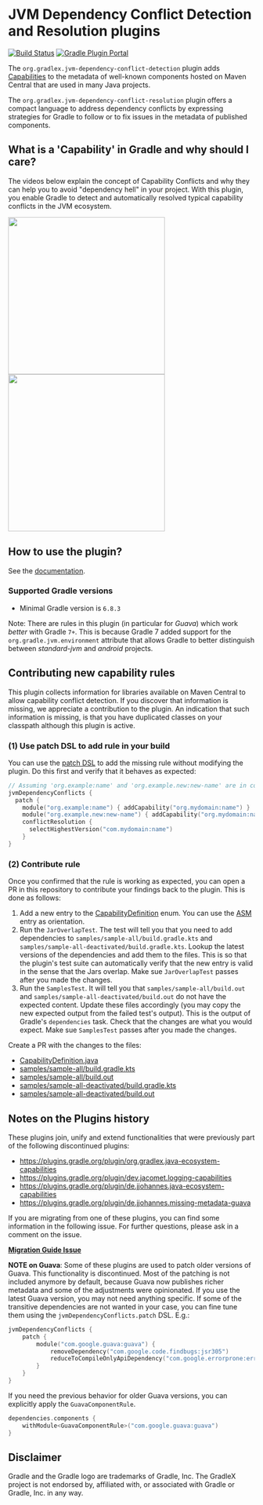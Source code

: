 # JVM Dependency Conflict Detection and Resolution plugins

[![Build Status](https://img.shields.io/endpoint.svg?url=https%3A%2F%2Factions-badge.atrox.dev%2Fgradlex-org%2Fjvm-dependency-conflict-resolution%2Fbadge%3Fref%3Dmain&style=flat)](https://actions-badge.atrox.dev/gradlex-org/jvm-dependency-conflict-resolution/goto?ref=main)
[![Gradle Plugin Portal](https://img.shields.io/maven-metadata/v?label=Plugin%20Portal&metadataUrl=https%3A%2F%2Fplugins.gradle.org%2Fm2%2Forg%2Fgradlex%2Fjvm-dependency-conflict-resolution%2Forg.gradlex.jvm-dependency-conflict-resolution.gradle.plugin%2Fmaven-metadata.xml)](https://plugins.gradle.org/plugin/org.gradlex.jvm-dependency-conflict-resolution)

The `org.gradlex.jvm-dependency-conflict-detection` plugin adds [Capabilities](https://docs.gradle.org/current/userguide/component_capabilities.html#capabilities_as_first_level_concept) 
to the metadata of well-known components hosted on Maven Central that are used in many Java projects.

The `org.gradlex.jvm-dependency-conflict-resolution` plugin offers a compact language to address dependency conflicts by expressing strategies for Gradle to follow or to fix issues in the metadata of published components.

## What is a 'Capability' in Gradle and why should I care?

The videos below explain the concept of Capability Conflicts and why they can help you to avoid "dependency hell" in your project.
With this plugin, you enable Gradle to detect and automatically resolved typical capability conflicts in the JVM ecosystem.

[<img src="https://onepiecesoftware.github.io/img/videos/29.png" width="320">](https://www.youtube.com/watch?v=KocTqF0hO_8&list=PLWQK2ZdV4Yl2k2OmC_gsjDpdIBTN0qqkE)
[<img src="https://onepiecesoftware.github.io/img/videos/11.png" width="320">](https://www.youtube.com/watch?v=5g20kbbqBFk&list=PLWQK2ZdV4Yl2k2OmC_gsjDpdIBTN0qqkE)

## How to use the plugin?

See the [documentation](https://gradlex.org/jvm-dependency-conflict-resolution/).

### Supported Gradle versions

- Minimal Gradle version is `6.8.3`

Note: There are rules in this plugin (in particular for _Guava_) which work _better_ with Gradle `7+`.
This is because Gradle 7 added support for the `org.gradle.jvm.environment` attribute that allows Gradle to better distinguish between _standard-jvm_ and _android_ projects.

## Contributing new capability rules

This plugin collects information for libraries available on Maven Central to allow capability conflict detection.
If you discover that information is missing, we appreciate a contribution to the plugin.
An indication that such information is missing, is that you have duplicated classes on your classpath although this plugin is active.

### (1) Use patch DSL to add rule in your build

You can use the [patch DSL](https://gradlex.org/jvm-dependency-conflict-resolution/#patch-dsl-block) to add the missing rule without modifying the plugin. Do this first and verify that it behaves as expected:

```kotlin
// Assuming 'org.example:name' and 'org.example.new:new-name' are in conflict
jvmDependencyConflicts {
  patch {
    module("org.example:name") { addCapability("org.mydomain:name") }
    module("org.example.new:new-name") { addCapability("org.mydomain:name") }
    conflictResolution {
      selectHighestVersion("com.mydomain:name")
    }
}
```

### (2) Contribute rule

Once you confirmed that the rule is working as expected, you can open a PR in this repository to contribute your findings back to the plugin.
This is done as follows:

1. Add a new entry to the [CapabilityDefinition](https://github.com/gradlex-org/jvm-dependency-conflict-resolution/blob/main/src/main/java/org/gradlex/jvm/dependency/conflict/detection/rules/CapabilityDefinition.java) enum.
   You can use the [ASM](https://github.com/gradlex-org/jvm-dependency-conflict-resolution/blob/main/src/main/java/org/gradlex/jvm/dependency/conflict/detection/rules/CapabilityDefinition.java#L69-L72) entry as orientation.
2. Run the `JarOverlapTest`.
   The test will tell you that you need to add dependencies to `samples/sample-all/build.gradle.kts` and `samples/sample-all-deactivated/build.gradle.kts`.
   Lookup the latest versions of the dependencies and add them to the files.
   This is so that the plugin's test suite can automatically verify that the new entry is valid in the sense that the Jars overlap.
   Make sue `JarOverlapTest` passes after you made the changes.
3. Run the `SamplesTest`. 
   It will tell you that `samples/sample-all/build.out` and `samples/sample-all-deactivated/build.out` do not have the expected content.
   Update these files accordingly (you may copy the new expected output from the failed test's output).
   This is the output of Gradle's `dependencies` task. Check that the changes are what you would expect. 
   Make sue `SamplesTest` passes after you made the changes.

Create a PR with the changes to the files:
- [CapabilityDefinition.java](https://github.com/gradlex-org/jvm-dependency-conflict-resolution/blob/main/src/main/java/org/gradlex/jvm/dependency/conflict/detection/rules/CapabilityDefinition.java)
- [samples/sample-all/build.gradle.kts](https://github.com/gradlex-org/jvm-dependency-conflict-resolution/blob/main/samples/sample-all/build.gradle.kts)
- [samples/sample-all/build.out](https://github.com/gradlex-org/jvm-dependency-conflict-resolution/blob/main/samples/sample-all/build.out)
- [samples/sample-all-deactivated/build.gradle.kts](https://github.com/gradlex-org/jvm-dependency-conflict-resolution/blob/main/samples/sample-all-deactivated/build.gradle.kts)
- [samples/sample-all-deactivated/build.out](https://github.com/gradlex-org/jvm-dependency-conflict-resolution/blob/main/samples/sample-all-deactivated/build.out)


## Notes on the Plugins history

These plugins join, unify and extend functionalities that were previously part of the following discontinued plugins:

- https://plugins.gradle.org/plugin/org.gradlex.java-ecosystem-capabilities
- https://plugins.gradle.org/plugin/dev.jacomet.logging-capabilities
- https://plugins.gradle.org/plugin/de.jjohannes.java-ecosystem-capabilities
- https://plugins.gradle.org/plugin/de.jjohannes.missing-metadata-guava

If you are migrating from one of these plugins, you can find some information in the following issue.
For further questions, please ask in a comment on the issue.

[**Migration Guide Issue**](https://github.com/gradlex-org/jvm-dependency-conflict-resolution/issues/107)

**NOTE on Guava**:
Some of these plugins are used to patch older versions of Guava.
This functionality is discontinued.
Most of the patching is not included anymore by default, because Guava now publishes richer metadata and some of the adjustments were opinionated.
If you use the latest Guava version, you may not need anything specific.
If some of the transitive dependencies are not wanted in your case, you can fine tune them using the `jvmDependencyConflicts.patch` DSL. E.g.:

```kotlin
jvmDependencyConflicts {
    patch {
        module("com.google.guava:guava") {
            removeDependency("com.google.code.findbugs:jsr305")
            reduceToCompileOnlyApiDependency("com.google.errorprone:error_prone_annotations")
        }
    }
}
```

If you need the previous behavior for older Guava versions, you can explicitly apply the `GuavaComponentRule`.

```kotlin
dependencies.components {
    withModule<GuavaComponentRule>("com.google.guava:guava")
}
```

## Disclaimer

Gradle and the Gradle logo are trademarks of Gradle, Inc.
The GradleX project is not endorsed by, affiliated with, or associated with Gradle or Gradle, Inc. in any way.

